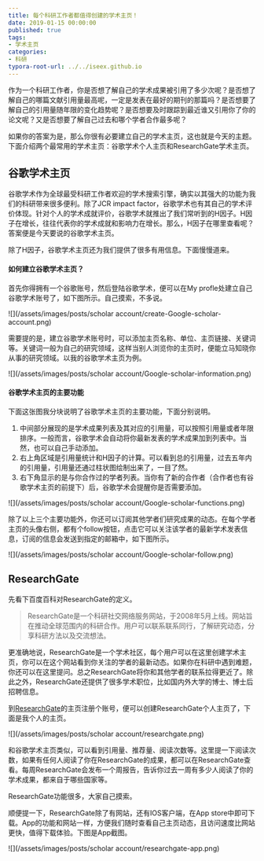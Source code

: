 ```yaml
---
title: 每个科研工作者都值得创建的学术主页！
date: 2019-01-15 00:00:00
published: true
tags:
- 学术主页
categories:
- 科研
typora-root-url: ../../iseex.github.io
---
```


作为一个科研工作者，你是否想了解自己的学术成果被引用了多少次呢？是否想了解自己的哪篇文献引用量最高呢，一定是发表在最好的期刊的那篇吗？是否想要了解自己的引用量随年限的变化趋势呢？是否想要及时跟踪到最近谁又引用你了你的论文呢？又是否想要了解自己过去和哪个学者合作最多呢？

如果你的答案为是，那么你很有必要建立自己的学术主页，这也就是今天的主题。下面介绍两个最常用的学术主页：谷歌学术个人主页和ResearchGate学术主页。

## 谷歌学术主页

谷歌学术作为全球最受科研工作者欢迎的学术搜索引擎，确实以其强大的功能为我们的科研带来很多便利。除了JCR impact factor，谷歌学术也有其自己的学术评价体现。针对个人的学术成就评价，谷歌学术就推出了我们常听到的H因子。H因子在增长，往往代表你的学术成就和影响力在增长。那么，H因子在哪里查看呢？答案便是今天要说的谷歌学术主页。

除了H因子，谷歌学术主页还为我们提供了很多有用信息。下面慢慢道来。

#### 如何建立谷歌学术主页？

首先你得拥有一个谷歌账号，然后登陆谷歌学术，便可以在My profle处建立自己谷歌学术账号了，如下图所示。自己摸索，不多说。

![](/assets/images/posts/scholar account/create-Google-scholar-account.png)

需要提的是，建立谷歌学术账号时，可以添加主页名称、单位、主页链接、关键词等。关键词一般为自己的研究领域，这样当别人浏览你的主页时，便能立马知晓你从事的研究领域。以我的谷歌学术主页为例。

![](/assets/images/posts/scholar account/Google-scholar-information.png)

#### 谷歌学术主页的主要功能

下面这张图我分块说明了谷歌学术主页的主要功能，下面分别说明。

1. 中间部分展现的是学术成果列表及其对应的引用量，可以按照引用量或者年限排序。一般而言，谷歌学术会自动将你最新发表的学术成果加到列表中。当然，也可以自己手动添加。
2. 右上角区域是引用量统计和H因子的计算。可以看到总的引用量，过去五年内的引用量，引用量还通过柱状图绘制出来了，一目了然。
3. 右下角显示的是与你合作过的学者列表。当你有了新的合作者（合作者也有谷歌学术主页的前提下）后，谷歌学术会提醒你是否需要添加。

![](/assets/images/posts/scholar account/Google-scholar-functions.png)

除了以上三个主要功能外，你还可以订阅其他学者们研究成果的动态。在每个学者主页的头像右侧，都有个follow按钮，点击它可以关注该学者的最新学术发表信息，订阅的信息会发送到指定的邮箱中，如下图所示。

![](/assets/images/posts/scholar account/Google-scholar-follow.png)

## ResearchGate

先看下百度百科对ResearchGate的定义。

> ResearchGate是一个科研社交网络服务网站，于2008年5月上线。网站旨在推动全球范围内的科研合作。用户可以联系联系同行，了解研究动态，分享科研方法以及交流想法。

更准确地说，ResearchGate是一个学术社区，每个用户可以在这里创建学术主页，你可以在这个网站看到你关注的学者的最新动态。如果你在科研中遇到难题，你还可以在这里提问。总之ResearchGate将你和其他学者的联系拉得更近了。除此之外，ResearchGate还提供了很多学术职位，比如国内外大学的博士、博士后招聘信息。

到[ResearchGate](https://www.researchgate.net)的主页注册个账号，便可以创建ResearchGate个人主页了，下面是我个人的主页。

![](/assets/images/posts/scholar account/researchgate.png)

和谷歌学术主页类似，可以看到引用量、推荐量、阅读次数等。这里提一下阅读次数，如果有任何人阅读了你在ResearchGate的成果，都可以在ResearchGate查看。每周ResearchGate会发布一个周报告，告诉你过去一周有多少人阅读了你的学术成果，都来自于哪些国家等。

ResearchGate功能很多，大家自己摸索。

顺便提一下，ResearchGate除了有网站，还有IOS客户端，在App store中即可下载。App的功能和网站一样，方便我们随时查看自己主页动态，且访问速度比网站更快，值得下载体验。下图是App截图。

![](/assets/images/posts/scholar account/researchgate-app.png)

